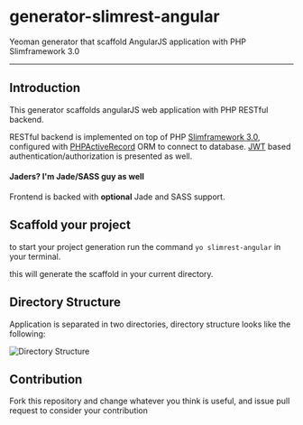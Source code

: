 # generator-slimrest-angular

<!-- [![Github All Releases](https://img.shields.io/github/downloads/aigdonia/generator-slimrest-angular/total.svg?style=flat-square)]()
[![npm](https://img.shields.io/npm/dt/generator-slimrest-angular.svg?style=flat-square)]()
[![npm](https://img.shields.io/npm/v/generator-slimrest-angular.svg?style=flat-square)]()


[![Twitter Follow](https://img.shields.io/twitter/follow/aigdonia.svg?style=social)]() -->

Yeoman generator that scaffold AngularJS application with PHP Slimframework 3.0

---

## Introduction
This generator scaffolds angularJS web application with PHP RESTful backend.

RESTful backend is implemented on top of PHP [Slimframework 3.0](http://www.slimframework.com/), configured with [PHPActiveRecord](http://www.phpactiverecord.org/) ORM to connect to database. [JWT](http://jwt.io/) based authentication/authorization is presented as well.

#### Jaders? I'm Jade/SASS guy as well
Frontend is backed with **optional** Jade and SASS support.

## Scaffold your project

to start your project generation run the command `yo slimrest-angular` in your terminal.

this will generate the scaffold in your current directory.


## Directory Structure
Application is separated in two directories, directory structure looks like the following:

![Directory Structure](http://i.imgur.com/0ujbfe8.png)

## Contribution
Fork this repository and change whatever you think is useful, and issue pull request to consider your contribution
